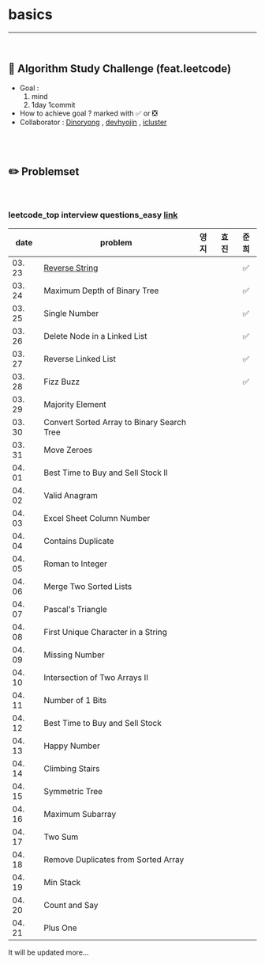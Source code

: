 # basics

----------

<br>

## :notebook_with_decorative_cover: Algorithm Study Challenge (feat.leetcode)

- Goal : 
  1. mind
  2. 1day 1commit
- How to  achieve goal ? marked with :white_check_mark: or :negative_squared_cross_mark:
- Collaborator : [Dinoryong](https://github.com/Dinoryong) , [devhyojin]() ,  [icluster]()

<br>

<br>

## :pencil2: Problemset

<br>

### leetcode_top interview questions_easy   [link](https://leetcode.com/problemset/algorithms/?difficulty=Easy)

| date   | problem                                                      | 영지 | 효진 |        준희        |
| ------ | ------------------------------------------------------------ | :--: | :--: | :----------------: |
| 03. 23 | [Reverse String](https://leetcode.com/problems/reverse-string/) |      |      | :white_check_mark: |
| 03. 24 | Maximum Depth of Binary Tree<br/>                            |      |      | :white_check_mark: |
| 03. 25 | Single Number<br/>                                           |      |      | :white_check_mark: |
| 03. 26 | Delete Node in a Linked List<br/>                            |      |      | :white_check_mark: |
| 03. 27 | Reverse Linked List<br/>                                     |      |      | :white_check_mark: |
| 03. 28 | Fizz Buzz<br/>                                               |      |      | :white_check_mark: |
| 03. 29 | Majority Element<br/>                                        |      |      |                    |
| 03. 30 | Convert Sorted Array to Binary Search Tree<br/>              |      |      |                    |
| 03. 31 | Move Zeroes<br/>                                             |      |      |                    |
| 04. 01 | Best Time to Buy and Sell Stock II<br/>                      |      |      |                    |
| 04. 02 | Valid Anagram<br/>                                           |      |      |                    |
| 04. 03 | Excel Sheet Column Number <br/>                              |      |      |                    |
| 04. 04 | Contains Duplicate<br/>                                      |      |      |                    |
| 04. 05 | Roman to Integer<br/>                                        |      |      |                    |
| 04. 06 | Merge Two Sorted Lists<br/>                                  |      |      |                    |
| 04. 07 | Pascal's Triangle<br/>                                       |      |      |                    |
| 04. 08 | First Unique Character in a String<br/>                      |      |      |                    |
| 04. 09 | Missing Number<br/>                                          |      |      |                    |
| 04. 10 | Intersection of Two Arrays II<br/>                           |      |      |                    |
| 04. 11 | Number of 1 Bits<br/>                                        |      |      |                    |
| 04. 12 | Best Time to Buy and Sell Stock<br/>                         |      |      |                    |
| 04. 13 | Happy Number<br/>                                            |      |      |                    |
| 04. 14 | Climbing Stairs<br/>                                         |      |      |                    |
| 04. 15 | Symmetric Tree<br/>                                          |      |      |                    |
| 04. 16 | Maximum Subarray<br/>                                        |      |      |                    |
| 04. 17 | Two Sum<br/>                                                 |      |      |                    |
| 04. 18 | Remove Duplicates from Sorted Array<br/>                     |      |      |                    |
| 04. 19 | Min Stack<br/>                                               |      |      |                    |
| 04. 20 | Count and Say<br/>                                           |      |      |                    |
| 04. 21 | Plus One<br/>                                                |      |      |                    |

It will be updated more...













